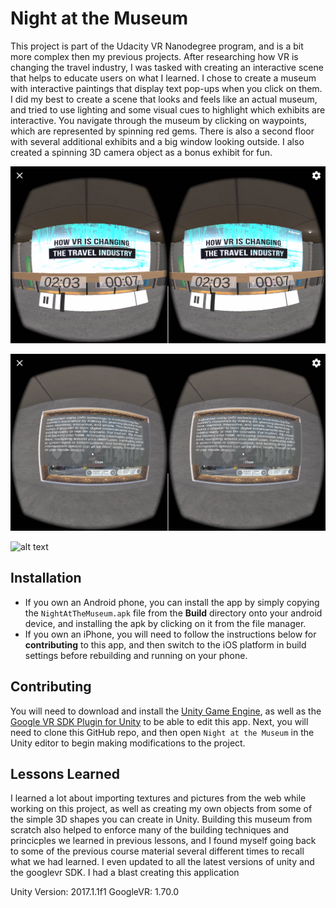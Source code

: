 # Night at the Museum
This project is part of the Udacity VR Nanodegree program, and is a bit more complex then my previous projects. After researching how VR is changing the travel industry, I was tasked with creating an interactive scene that helps to educate users on what I learned. I chose to create a museum with interactive paintings that display text pop-ups when you click on them. I did my best to create a scene that looks and feels like an actual museum, and tried to use lighting and some visual cues to highlight which exhibits are interactive. You navigate through the museum by clicking on waypoints, which are represented by spinning red gems. There is also a second floor with several additional exhibits and a big window looking outside. I also created a spinning 3D camera object as a bonus exhibit for fun.

![alt text](Documentation/Video_playing.png "In-game screenshot")

![alt text](Documentation/popup.png "Another in-game screenshot")

![alt text](Documentation/small_play.gif "in-game gif")

## Installation
* If you own an Android phone, you can install the app by simply copying the `NightAtTheMuseum.apk` file from the **Build** directory onto your android device, and installing the apk by clicking on it from the file manager.
* If you own an iPhone, you will need to follow the instructions below for **contributing** to this app, and then switch to the iOS platform in build settings before rebuilding and running on your phone.

## Contributing
You will need to download and install the [Unity Game Engine](https://unity3d.com/), as well as the [Google VR SDK Plugin for Unity](https://developers.google.com/vr/unity/download) to be able to edit this app.  Next, you will need to clone this GitHub repo, and then open `Night at the Museum` in the Unity editor to begin making modifications to the project.

## Lessons Learned
I learned a lot about importing textures and pictures from the web while working on this project, as well as creating my own objects from some of the simple 3D shapes you can create in Unity.  Building this museum from scratch also helped to enforce many of the building techniques and princicples we learned in previous lessons, and I found myself going back to some of the previous course material several different times to recall what we had learned. I even updated to all the latest versions of unity and the googlevr SDK. I had a blast creating this application

Unity Version: 2017.1.1f1
GoogleVR: 1.70.0
